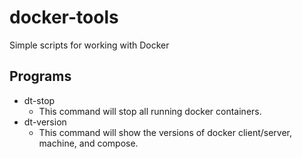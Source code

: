 # docker-tools
Simple scripts for working with Docker

## Programs

* dt-stop
    - This command will stop all running docker containers.
* dt-version
    - This command will show the versions of docker client/server, machine, and compose.
